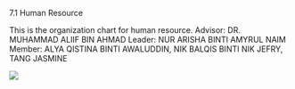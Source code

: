 7.1 Human Resource

This is the organization chart for human resource.
Advisor: DR. MUHAMMAD ALIIF BIN AHMAD
Leader: NUR ARISHA BINTI AMYRUL NAIM
Member: ALYA QISTINA BINTI AWALUDDIN, NIK BALQIS BINTI NIK JEFRY, TANG JASMINE

<img src = "https://github.com/ar1sha55/SEC2613-02-Group-4-SAD-Project/blob/main/PHASE-1-PROJECT/7.0%20PROJECT%20PLANNING/7.1%20HUMAN%20RESOURE/SAD%20Project%20Organization%20Chart.png)" >
